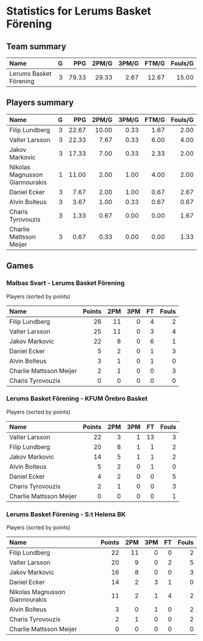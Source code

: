 # Statistics for Lerums Basket Förening

## Team summary

| Name | G | PPG | 2PM/G | 3PM/G | FTM/G | Fouls/G |
|:-----|--:|----:|------:|------:|------:|--------:|
| Lerums Basket Förening | 3 | 79.33 | 29.33 | 2.67 | 12.67 | 15.00 |

## Players summary

| Name | G | PPG | 2PM/G | 3PM/G | FTM/G | Fouls/G |
|:-----|--:|----:|------:|------:|------:|--------:|
| Filip Lundberg | 3 | 22.67 | 10.00 | 0.33 | 1.67 | 2.00 |
| Valter Larsson | 3 | 22.33 | 7.67 | 0.33 | 6.00 | 4.00 |
| Jakov Markovic | 3 | 17.33 | 7.00 | 0.33 | 2.33 | 2.00 |
| Nikolas Magnusson Giannourakis | 1 | 11.00 | 2.00 | 1.00 | 4.00 | 2.00 |
| Daniel Ecker | 3 | 7.67 | 2.00 | 1.00 | 0.67 | 2.67 |
| Alvin Bolteus | 3 | 3.67 | 1.00 | 0.33 | 0.67 | 0.67 |
| Charis Tyrovouzis | 3 | 1.33 | 0.67 | 0.00 | 0.00 | 1.67 |
| Charlie Mattsson Meijer | 3 | 0.67 | 0.33 | 0.00 | 0.00 | 1.33 |

## Games

### Malbas Svart - Lerums Basket Förening

Players (sorted by points)

| Name | Points | 2PM | 3PM | FT | Fouls |
|:-----|-------:|----:|----:|---:|------:|
| Filip Lundberg | 26 | 11 |  0 |  4 |  2 |
| Valter Larsson | 25 | 11 |  0 |  3 |  4 |
| Jakov Markovic | 22 |  8 |  0 |  6 |  1 |
| Daniel Ecker |  5 |  2 |  0 |  1 |  3 |
| Alvin Bolteus |  3 |  1 |  0 |  1 |  0 |
| Charlie Mattsson Meijer |  2 |  1 |  0 |  0 |  3 |
| Charis Tyrovouzis |  0 |  0 |  0 |  0 |  0 |

### Lerums Basket Förening - KFUM Örebro Basket

Players (sorted by points)

| Name | Points | 2PM | 3PM | FT | Fouls |
|:-----|-------:|----:|----:|---:|------:|
| Valter Larsson | 22 |  3 |  1 | 13 |  3 |
| Filip Lundberg | 20 |  8 |  1 |  1 |  2 |
| Jakov Markovic | 14 |  5 |  1 |  1 |  2 |
| Alvin Bolteus |  5 |  2 |  0 |  1 |  0 |
| Daniel Ecker |  4 |  2 |  0 |  0 |  5 |
| Charis Tyrovouzis |  2 |  1 |  0 |  0 |  3 |
| Charlie Mattsson Meijer |  0 |  0 |  0 |  0 |  1 |

### Lerums Basket Förening - S:t Helena BK

Players (sorted by points)

| Name | Points | 2PM | 3PM | FT | Fouls |
|:-----|-------:|----:|----:|---:|------:|
| Filip Lundberg | 22 | 11 |  0 |  0 |  2 |
| Valter Larsson | 20 |  9 |  0 |  2 |  5 |
| Jakov Markovic | 16 |  8 |  0 |  0 |  3 |
| Daniel Ecker | 14 |  2 |  3 |  1 |  0 |
| Nikolas Magnusson Giannourakis | 11 |  2 |  1 |  4 |  2 |
| Alvin Bolteus |  3 |  0 |  1 |  0 |  2 |
| Charis Tyrovouzis |  2 |  1 |  0 |  0 |  2 |
| Charlie Mattsson Meijer |  0 |  0 |  0 |  0 |  0 |

